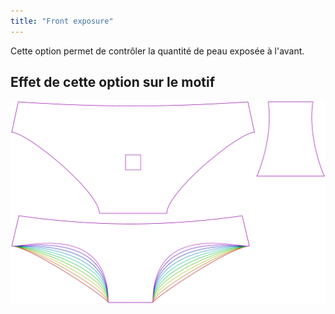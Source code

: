 ```yaml
---
title: "Front exposure"
---
```


Cette option permet de contrôler la quantité de peau exposée à l'avant.

## Effet de cette option sur le motif

![Cette image montre l'effet de cette option en superposant plusieurs variantes qui ont une valeur différente pour cette option](ursula_tapertogusset_sample.svg "Effect of this option on the pattern")
